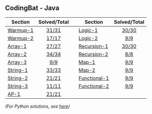 ## CodingBat - Java

| Section                                         |      Solved/Total     |   | Section                                                 |       Solved/Total       |
|-------------------------------------------------|:---------------------:|---|---------------------------------------------------------|:------------------------:|
| [Warmup-1](https://codingbat.com/java/Warmup-1) | [31/31](Warmup1.java) |   | [Logic-1](https://codingbat.com/java/Logic-1)           |   [30/30](Logic1.java)   |
| [Warmup-2](https://codingbat.com/java/Warmup-2) | [17/17](Warmup2.java) |   | [Logic-2](https://codingbat.com/java/Logic-2)           |    [9/9](Logic2.java)    |
| [Array-1](https://codingbat.com/java/Array-1)   |  [27/27](Array1.java) |   | [Recursion-1](https://codingbat.com/java/Recursion-1)   | [30/30](Recursion1.java) |
| [Array-2](https://codingbat.com/java/Array-2)   |  [34/34](Array2.java) |   | [Recursion-2](https://codingbat.com/java/Recursion-2)   |  [8/8](Recursion2.java)  |
| [Array-3](https://codingbat.com/java/Array-3)   |   [9/9](Array3.java)  |   | [Map-1](https://codingbat.com/java/Map-1)               |     [9/9](Map1.java)     |
| [String-1](https://codingbat.com/java/String-1) | [33/33](String1.java) |   | [Map-2](https://codingbat.com/java/Map-2)               |     [9/9](Map2.java)     |
| [String-2](https://codingbat.com/java/String-2) | [21/21](String2.java) |   | [Functional-1](https://codingbat.com/java/Functional-1) |  [9/9](Functional1.java) |
| [String-3](https://codingbat.com/java/String-3) | [11/11](String3.java) |   | [Functional-2](https://codingbat.com/java/Functional-2) |  [9/9](Functional2.java) |
| [AP-1](https://codingbat.com/java/AP-1)         |   [21/21](AP1.java)   |   |                                                         |                          |

_(For Python solutions, see [here](../Python))_
